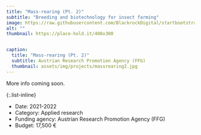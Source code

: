 ```yaml
---
title: "Mass-rearing (Pt. 2)"
subtitle: "Breeding and biotechnology for insect farming"
image: https://raw.githubusercontent.com/BlackrockDigital/startbootstrap-agency/master/src/assets/img/portfolio/01-full.jpg
alt: ""
thumbnail: https://place-hold.it/400x300


caption:
  title: "Mass-rearing (Pt. 2)"
  subtitle: Austrian Research Promotion Agency (FFG)
  thumbnail: assets/img/projects/massrearing2.jpg
---
```


More info coming soon. 

{:.list-inline}

- Date: 2021-2022
- Category: Applied research
- Funding agency: Austrian Research Promotion Agency (FFG)
- Budget: 17,500 €
